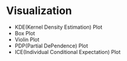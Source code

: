 # Visualization

* KDE(Kernel Density Estimation) Plot
* Box Plot
* Violin Plot
* PDP(Partial DePendence) Plot
* ICE(Individual Conditional Expectation) Plot
